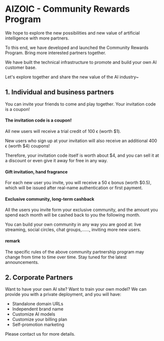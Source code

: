 # AIZOIC - Community Rewards Program

We hope to explore the new possibilities and new value of artificial intelligence with more partners.

To this end, we have developed and launched the Community Rewards Program. Bring more interested partners together.

We have built the technical infrastructure to promote and build your own AI customer base.

Let's explore together and share the new value of the AI industry~

## 1. Individual and business partners

You can invite your friends to come and play together. Your invitation code is a coupon!

#### The invitation code is a coupon!

All new users will receive a trial credit of 100 ϵ (worth $1).

New users who sign up at your invitation will also receive an additional 400 ϵ (worth $4) coupons!

Therefore, your invitation code itself is worth about $4, and you can sell it at a discount or even give it away for free in any way.

#### Gift invitation, hand fragrance

For each new user you invite, you will receive a 50 ϵ bonus (worth $0.5), which will be issued after real-name authentication or first payment.

#### Exclusive community, long-term cashback

All the users you invite form your exclusive community, and the amount you spend each month will be cashed back to you the following month.

You can build your own community in any way you are good at: live streaming, social circles, chat groups,......, inviting more new users.

#### remark

The specific rules of the above community partnership program may change from time to time over time. Stay tuned for the latest announcements.

## 2. Corporate Partners

Want to have your own AI site? Want to train your own model? We can provide you with a private deployment, and you will have:

- Standalone domain URLs
- Independent brand name
- Customize AI models
- Customize your billing plan
- Self-promotion marketing

Please contact us for more details.
